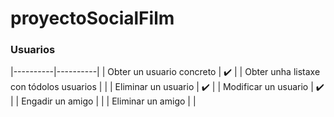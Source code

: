 # proyectoSocialFilm

### Usuarios

|----------|----------|
| Obter un usuario concreto | ✔️ |
| Obter unha listaxe con tódolos usuarios |    |
| Eliminar un usuario | ✔️ |
| Modificar un usuario | ✔️ |
| Engadir un amigo  |    |
| Eliminar un amigo |    |

